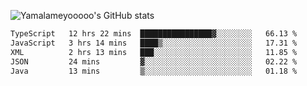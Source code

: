 ![Yamalameyooooo's GitHub stats](https://github-readme-stats.vercel.app/api?username=yamalameyooooo&theme=transparent&show_icons=true\&show=reviews,discussions_started,discussions_answered,prs_merged,prs_merged_percentage)

<!--START_SECTION:waka-->

```txt
TypeScript   12 hrs 22 mins  ████████████████▓░░░░░░░░   66.13 %
JavaScript   3 hrs 14 mins   ████▒░░░░░░░░░░░░░░░░░░░░   17.31 %
XML          2 hrs 13 mins   ███░░░░░░░░░░░░░░░░░░░░░░   11.85 %
JSON         24 mins         ▓░░░░░░░░░░░░░░░░░░░░░░░░   02.22 %
Java         13 mins         ▒░░░░░░░░░░░░░░░░░░░░░░░░   01.18 %
```

<!--END_SECTION:waka-->
